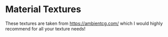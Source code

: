 # Material Textures
These textures are taken from https://ambientcg.com/ which I would highly recommend for all your texture needs!
